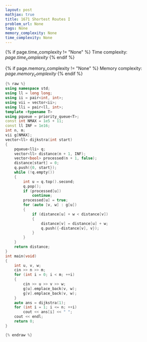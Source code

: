 ```yaml
---
layout: post
mathjax: true
title: 1671 Shortest Routes I
problem_url: None
tags: None
memory_complexity: None
time_complexity: None
---
```




{% if page.time_complexity != "None" %}
Time complexity: ${{ page.time_complexity }}$
{% endif %}

{% if page.memory_complexity != "None" %}
Memory complexity: ${{ page.memory_complexity }}$
{% endif %}

```cpp
{% raw %}
using namespace std;
using ll = long long;
using ii = pair<int, int>;
using vii = vector<ii>;
using lli = pair<ll, int>;
template <typename T>
using pqueue = priority_queue<T>;
const int NMAX = 1e5 + 11;
const ll INF = 1e16;
int n, m;
vii g[NMAX];
vector<ll> dijkstra(int start)
{
    pqueue<lli> q;
    vector<ll> distance(n + 1, INF);
    vector<bool> processed(n + 1, false);
    distance[start] = 0;
    q.push({0, start});
    while (!q.empty())
    {
        int u = q.top().second;
        q.pop();
        if (processed[u])
            continue;
        processed[u] = true;
        for (auto [v, w] : g[u])
        {
            if (distance[u] + w < distance[v])
            {
                distance[v] = distance[u] + w;
                q.push({-distance[v], v});
            }
        }
    }
    return distance;
}
int main(void)
{
    int u, v, w;
    cin >> n >> m;
    for (int i = 0; i < m; ++i)
    {
        cin >> u >> v >> w;
        g[u].emplace_back(v, w);
        g[v].emplace_back(v, w);
    }
    auto ans = dijkstra(1);
    for (int i = 1; i <= n; ++i)
        cout << ans[i] << " ";
    cout << endl;
    return 0;
}

{% endraw %}
```